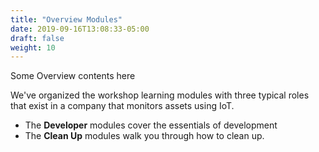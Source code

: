 ```yaml
---
title: "Overview Modules"
date: 2019-09-16T13:08:33-05:00
draft: false
weight: 10
---
```


Some Overview contents here

We've organized the workshop learning modules with three typical roles that exist in a company that monitors assets using IoT.

- The **Developer** modules cover the essentials of development
- The **Clean Up** modules walk you through how to clean up.

